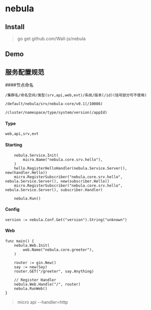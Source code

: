 # nebula

## Install
> go get github.com/Wall-js/nebula

## Demo

## 服务配置规范
####节点命名
```
/集群名/命名空间/类型(srv,api,web,evt)/系统/版本(/id)(括号部分可不使用)

/default/nebula/srv/nebula-core/v0.1(/10086)

/cluster/namespace/type/system/version(/appId)
```

#### Type
```
web,api,srv,evt
```

#### Starting
```
	nebula.Service.Init(
		micro.Name("nebula.core.srv.hello"),
	)
	hello.RegisterHelloHandler(nebula.Service.Server(), new(handler.Hello))
	micro.RegisterSubscriber("nebula.core.srv.hello", nebula.Service.Server(), new(subscriber.Hello))
	micro.RegisterSubscriber("nebula.core.srv.hello", nebula.Service.Server(), subscriber.Handler)

	nebula.Run()
```

#### Config

```
version := nebula.Conf.Get("version").String("unknown")
```

#### Web
```
func main() {
	nebula.Web.Init(
		web.Name("nebula.core.greeter"),
	)

	router := gin.New()
	say := new(Say)
	router.GET("/greeter", say.Anything)

	// Register Handler
	nebula.Web.Handle("/", router)
	nebula.RunWeb()
}
```
> micro api --handler=http